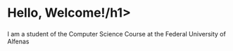 <h1 align="left">Hello, Welcome!/h1>

###

<p align="left">I am a student of the Computer Science Course at the Federal University of Alfenas</p>

###

